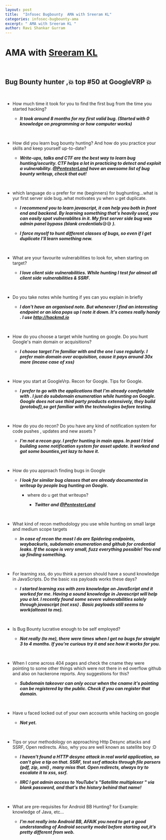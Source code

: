 ```yaml
---
layout: post
title:  "Infosec Bugbounty  AMA with Sreeram KL"
categories: infosec-bugbounty-ama
excerpt: " AMA with Sreeram KL "
author: Ravi Shankar Gurram
---
```


# AMA  with [Sreeram KL](https://twitter.com/kl_sree)

<br>

## Bug Bounty hunter ,💥 top #50 at GoogleVRP 💥

<br>

 - How much time it took for you to find the first bug from the time you started hacking?

   - ***It took around 8 months for my first valid bug. (Started with 0 knowledge on programming or how computer works)***

<br>

 - How did you learn bug bounty hunting? And how do you practice your skills and keep yourself up-to-date?

   - ***Write-ups, talks and CTF are the best way to learn bug hunting/security. CTF helps a lot in practicing to detect and exploit a vulnerability. [@PentesterLand](https://twitter.com/PentesterLand) have an awesome list of bug bounty writeup, check that out!***

<br>

 - which language do u prefer for me (beginners) for bughunting...what is yur first server side bug..what motivates yu when u get duplicate.

   - ***I recommend you to learn javascript, it can help you both in front end and backend. By learning something that's heavily used, you can easily spot vulnerablites in it. My first server side bug was admin panel bypass (blank credentials***😅😅 ***).***

   - ***I force myself to hunt different classes of bugs, so even if I get duplicate I'll learn something new.***

<br>

 - What are your favourite vulnerabilities to look for, when starting on target?

   - ***I love client side vulnerabilities. While hunting I test for almost all client side vulnerabilities & SSRF.***

<br>

 - Do you take notes while hunting if yes can you explain in briefly

   - ***I don't have an organised note. But whenever I find an interesting endpoint or an idea pops up I note it down. It's comes really handy . I use http://hackmd.io***

<br>

 - How do you choose a target while hunting on google. Do you hunt Google's main domain or acquisitions?

   - ***I choose target I'm familiar with and the one I use regularly. I prefer main domain over acquisition, cause it pays around 30x more (incase case of xss)***

<br>

 - How you start at GoogleVrp. Recon for Google. Tips for Google.

   - ***I prefer to go with the applications that I'm already comfortable with . I just do subdomain enumeration while hunting on Google. Google does not use third party products extensively, they build (protobuf),so get familiar with the technologies  before testing.***

<br>

 - How do you do recon? Do you have any kind of notification system for code pushes , updates and new assets ?

   - ***I'm not a recon guy. I prefer hunting in main apps. In past I tried building some notification system for asset update. It worked and got some bounties,yet lazy to have it.***

<br>

 - How do you approach finding bugs in Google

   - ***I look for similar bug classes that are already documented in writeup by people bug hunting on Google.***
     
     - where do u get that writeups?
        
        - ***Twitter and [@PentesterLand](https://twitter.com/PentesterLand)***

<br>

 - What kind of recon methodology you use while hunting on small large and medium scope targets

   - ***In case of recon the most I do are Spidering endpoints, waybackurls, subdomain enumeration and github for credential leaks. If the scope is very small, fuzz everything possible! You end up finding something.***

<br>

 - For learning xss, do you think a person should have a sound knowledge in JavaScripts. Do the basic xss payloads works these days?

   - ***I started learning xss with zero knowledge on JavaScript and it worked for me. Having a sound knowledge in Javascript will help you a lot. I recently found some severe vulnerabilities solely through javascript (not xss) . Basic payloads still seems to work(alteast to me).***

<br>

 - Is Bug Bounty lucrative enough to be self employed?

   - ***Not really (to me), there  were times when  I get no bugs for straight 3 to 4 months. If you're curious try it and see how it works for you.***

<br>

 - When I come across 404 pages and check the cname they were pointing to some other things which were not there in ed overflow github and also on hackerone reports. Any suggestions for this?

   - ***Subdomain takeover can only occur when the cname it's pointing  can be registered by the public. Check if you can register that domain.***

<br>

 - Have u faced locked out of your own accounts while hacking on google

   - ***Not yet.***

<br>

 - Tips or your methodology on approaching Http Desync attacks and SSRF, Open redirects. Also, why you are well known as satellite boy :D

   - ***I haven't found a HTTP desync attack in real world application, so can't give a tip on that. SSRF, test ssrf attacks through file parsers (pdf, zip, xml) , many miss that. Open redirects, always try to escalate it to xss, ssrf.***

   - ***IIRC I got admin access to YouTube's "Satellite multiplexer " via blank password, and that's the history behind that name!***

<br>

 - What are pre-requisites for Android BB Hunting? for Example: knowledge of Java, etc...

   - ***I'm not really into Android BB, AFAIK you need to get a good understanding of Android security model before starting out,it's pretty different from web.***